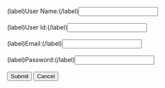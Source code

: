 
<!doctype html>
<html>
<head>
<style >
. C1{
background-color:greenyellow ;
  color:
} 
. C2{
background-color:pinkblue;
}
</style >
</head>
<body>
<form method="get" >
(label)User Name:(/label)<input type="text" name="uname"><br/><br/>
(label)User Id:(/label)<input type="number" name="uname"><br/><br/>
(label)Email:(/label)<input type="email" name="uname"><br/><br/>
(label)Password:(/label)<input type="password" name="uname"><br/><br/>
<input type="submit" name="btnSubmit" value="Submit" class="C1" >
<input type="reset" name="btnReset" value="Cancel"  class="C2" >
<form>
</body>
</html>
